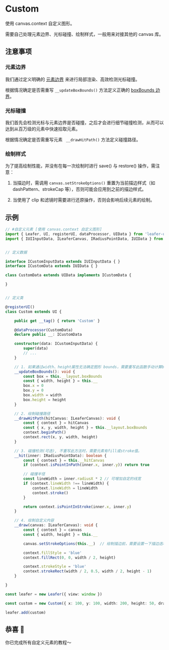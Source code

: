 # Custom

使用 canvas.context 自定义图形。

需要自己处理元素边界、光标碰撞、绘制样式，一般用来对接其他的 canvas 库。

## 注意事项

### 元素边界

我们通过定义明确的 [元素边界](/guide/advanced/bounds.md) 来进行局部渲染、高效检测光标碰撞。

根据情况确定是否需重写 `__updateBoxBounds()` 方法定义正确的 [boxBounds 边界](/reference/UI/bounds.md#boxbounds-iboundsdata)。

### 光标碰撞

我们首先会检测光标与元素边界是否碰撞，之后才会进行细节碰撞检测，从而可以达到从百万级的元素中快速拾取元素。

根据情况确定是否需重写元素 ` __drawHitPath()` 方法定义碰撞路径。

### 绘制样式

为了提高绘制性能，并没有在每一次绘制时进行 save() 与 restore() 操作，需注意：

1. 当描边时，需调用 `canvas.setStrokeOptions()` 重置为当前描边样式（如 dashPattern、strokeCap 等），否则可能会应用到之前的描边样式。

2. 当使用了 clip 和滤镜时需要进行还原操作，否则会影响后续元素的绘制。

## 示例

```ts
// #自定义元素 [使用 canvas.context 自定义图形]
import { Leafer, UI, registerUI, dataProcessor, UIData } from 'leafer-ui'
import { IUIInputData, ILeaferCanvas, IRadiusPointData, IUIData } from '@leafer-ui/interface'


// 定义数据

interface ICustomInputData extends IUIInputData { }
interface ICustomData extends IUIData { }

class CustomData extends UIData implements ICustomData {

}


// 定义类

@registerUI()
class Custom extends UI {

    public get __tag() { return 'Custom' }

    @dataProcessor(CustomData)
    declare public __: ICustomData

    constructor(data: ICustomInputData) {
        super(data)
        // ...
    }

    // 1. 如果通过width、height属性无法确定图形 bounds，需要重写此函数手动计算bounds
    __updateBoxBounds(): void {
        const box = this.__layout.boxBounds
        const { width, height } = this.__
        box.x = 0
        box.y = 0
        box.width = width
        box.height = height
    }

    // 2. 绘制碰撞路径
    __drawHitPath(hitCanvas: ILeaferCanvas): void {
        const { context } = hitCanvas
        const { x, y, width, height } = this.__layout.boxBounds
        context.beginPath()
        context.rect(x, y, width, height)
    }

    // 3. 碰撞检测(可选), 不重写此方法时，需要元素有fill或stroke值。
    __hit(inner: IRadiusPointData): boolean {
        const { context } = this.__hitCanvas
        if (context.isPointInPath(inner.x, inner.y)) return true

        // 碰撞半径
        const lineWidth = inner.radiusX * 2 // 可增加自定的线宽
        if (context.lineWidth !== lineWidth) {
            context.lineWidth = lineWidth
            context.stroke()
        }

        return context.isPointInStroke(inner.x, inner.y)
    }

    // 4. 绘制自定义内容
    __draw(canvas: ILeaferCanvas): void {
        const { context } = canvas
        const { width, height } = this.__

        canvas.setStrokeOptions(this.__)  // 绘制描边前，需要设置一下描边选项（可选）。

        context.fillStyle = 'blue'
        context.fillRect(0, 0, width / 2, height)

        context.strokeStyle = 'blue'
        context.strokeRect(width / 2, 0.5, width / 2, height - 1)
    }

}

const leafer = new Leafer({ view: window })

const custom = new Custom({ x: 100, y: 100, width: 200, height: 50, draggable: true })

leafer.add(custom)
```

## 恭喜 🎉

你已完成所有自定义元素的教程～
